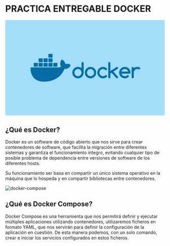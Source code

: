 # PRACTICA ENTREGABLE DOCKER

![docker](img/docker.jpg)

## ¿Qué es Docker?

Docker es un software de código abierto que nos sirve para crear contenedores de software, que facilita la migración entre diferentes sistemas y garantiza el funcionamiento íntegro, evitando cualquier tipo de posible problema de dependencia entre versiones de software de los diferentes hosts.

Su funcionamiento ser basa en compartir un único sistema operativo en la máquina que lo hospeda y en compartir bibliotecas entre contenedores.

![docker-compose](img/docker-compose.png)

## ¿Qué es Docker Compose?

Docker Compose es una herramienta que nos permitirá definir y ejecutar múltiples aplicaciones utilizando contenedores, utilizaremos ficheros en formato YAML, que nos servirán para definir la configuración de la aplicación en cuestión. De esta manera podemos, con un solo comando, crear e iniciar los servicios configurados en estos ficheros.